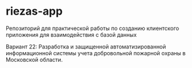 # riezas-app
Репозиторий для практической работы по созданию клиентского приложения для взаимодействия с базой данных

Вариант 22: Разработка и защищенной автоматизированной информационной системы учета добровольной пожарной охраны в Московской области.

